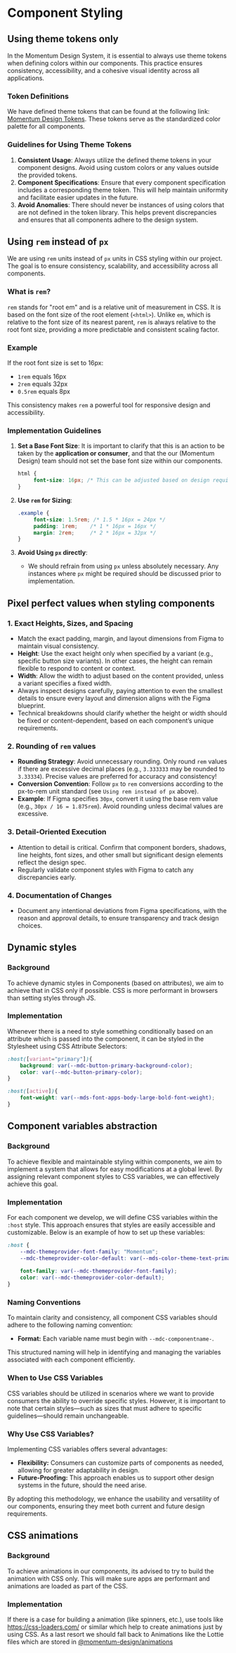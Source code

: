 # Component Styling

## Using theme tokens only

In the Momentum Design System, it is essential to always use theme tokens when defining colors within our components. This practice ensures consistency, accessibility, and a cohesive visual identity across all applications.

### Token Definitions

We have defined theme tokens that can be found at the following link: [Momentum Design Tokens](https://momentum-design.github.io/momentum-design/en/tokens/theme-stable/). These tokens serve as the standardized color palette for all components.

### Guidelines for Using Theme Tokens

1. **Consistent Usage**: Always utilize the defined theme tokens in your component designs. Avoid using custom colors or any values outside the provided tokens.
1. **Component Specifications**: Ensure that every component specification includes a corresponding theme token. This will help maintain uniformity and facilitate easier updates in the future.
1. **Avoid Anomalies**: There should never be instances of using colors that are not defined in the token library. This helps prevent discrepancies and ensures that all components adhere to the design system.

## Using `rem` instead of `px`

We are using `rem` units instead of `px` units in CSS styling within our project. The goal is to ensure consistency, scalability, and accessibility across all components.

### What is `rem`?

`rem` stands for "root em" and is a relative unit of measurement in CSS. It is based on the font size of the root element (`<html>`). Unlike `em`, which is relative to the font size of its nearest parent, `rem` is always relative to the root font size, providing a more predictable and consistent scaling factor.

### Example

If the root font size is set to 16px:

- `1rem` equals 16px
- `2rem` equals 32px
- `0.5rem` equals 8px

This consistency makes `rem` a powerful tool for responsive design and accessibility.

### Implementation Guidelines

1. **Set a Base Font Size**:  It is important to clarify that this is an action to be taken by the **application or consumer**, and that the our (Momentum Design) team should not set the base font size within our components.

    ```css
    html {
         font-size: 16px; /* This can be adjusted based on design requirements */
    }
    ```

2. **Use `rem` for Sizing**:

    ```css
    .example {
         font-size: 1.5rem; /* 1.5 * 16px = 24px */
         padding: 1rem;    /* 1 * 16px = 16px */
         margin: 2rem;     /* 2 * 16px = 32px */
    }
    ```

3. **Avoid Using `px` directly**:
    - We should refrain from using `px` unless absolutely necessary. Any instances where `px` might be required should be discussed prior to implementation.

## Pixel perfect values when styling components

### 1. Exact Heights, Sizes, and Spacing

- Match the exact padding, margin, and layout dimensions from Figma to maintain visual consistency.
- **Height**: Use the exact height only when specified by a variant (e.g., specific button size variants). In other cases, the height can remain flexible to respond to content or context.
- **Width**: Allow the width to adjust based on the content provided, unless a variant specifies a fixed width.
- Always inspect designs carefully, paying attention to even the smallest details to ensure every layout and dimension aligns with the Figma blueprint.
- Technical breakdowns should clarify whether the height or width should be fixed or content-dependent, based on each component’s unique requirements.

### 2. Rounding of `rem` values

- **Rounding Strategy**: Avoid unnecessary rounding. Only round `rem` values if there are excessive decimal places (e.g., `3.333333` may be rounded to `3.33334`). Precise values are preferred for accuracy and consistency!
- **Conversion Convention**: Follow `px` to `rem` conversions according to the px-to-rem unit standard (see `Using rem instead of px` above).
- **Example**: If Figma specifies `30px`, convert it using the base rem value (e.g., `30px / 16 = 1.875rem`). Avoid rounding unless decimal values are excessive.

### 3. Detail-Oriented Execution

- Attention to detail is critical. Confirm that component borders, shadows, line heights, font sizes, and other small but significant design elements reflect the design spec.
- Regularly validate component styles with Figma to catch any discrepancies early.

### 4. Documentation of Changes

- Document any intentional deviations from Figma specifications, with the reason and approval details, to ensure transparency and track design choices.

## Dynamic styles

### Background

To achieve dynamic styles in Components (based on attributes), we aim to achieve that in CSS only if possible. CSS is more performant in browsers than
setting styles through JS.

### Implementation

Whenever there is a need to style something conditionally based on an attribute which is passed into the component, it can be
styled in the Stylesheet using CSS Attribute Selectors:

```css
:host([variant="primary"]){
    background: var(--mdc-button-primary-background-color);
    color: var(--mdc-button-primary-color);
}

:host([active]){
    font-weight: var(--mds-font-apps-body-large-bold-font-weight);
}
```

## Component variables abstraction

### Background

To achieve flexible and maintainable styling within components, we aim to implement a system that allows for easy modifications at a global level. By assigning relevant component styles to CSS variables, we can effectively achieve this goal.

### Implementation

For each component we develop, we will define CSS variables within the `:host` style. This approach ensures that styles are easily accessible and customizable. Below is an example of how to set up these variables:

```css
:host {
    --mdc-themeprovider-font-family: "Momentum";
    --mdc-themeprovider-color-default: var(--mds-color-theme-text-primary-normal);
 
    font-family: var(--mdc-themeprovider-font-family);
    color: var(--mdc-themeprovider-color-default);
}
```

### Naming Conventions

To maintain clarity and consistency, all component CSS variables should adhere to the following naming convention:

- **Format:** Each variable name must begin with `--mdc-componentname-`.

This structured naming will help in identifying and managing the variables associated with each component efficiently.

### When to Use CSS Variables

CSS variables should be utilized in scenarios where we want to provide consumers the ability to override specific styles. However, it is important to note that certain styles—such as sizes that must adhere to specific guidelines—should remain unchangeable.

### Why Use CSS Variables?

Implementing CSS variables offers several advantages:

- **Flexibility:** Consumers can customize parts of components as needed, allowing for greater adaptability in design.
- **Future-Proofing:** This approach enables us to support other design systems in the future, should the need arise.

By adopting this methodology, we enhance the usability and versatility of our components, ensuring they meet both current and future design requirements.

## CSS animations

### Background

To achieve animations in our components, its advised to try to build the animation with CSS only. This will make sure apps are performant and
animations are loaded as part of the CSS.

### Implementation

If there is a case for building a animation (like spinners, etc.), use tools like <https://css-loaders.com/> or similar which help to create animations
just by using CSS. As a last resort we should fall back to Animations like the Lottie files which are stored in [@momentum-design/animations](https://github.com/momentum-design/momentum-design/tree/main/packages/assets/animations)
